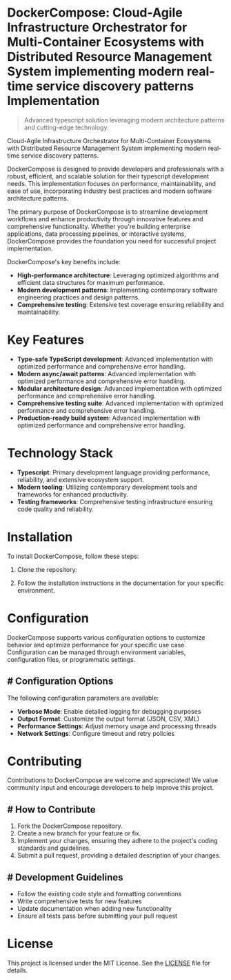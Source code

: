 <!-- fallback_DockerCompose_20251001181807_82753 -->

# DockerCompose: Cloud-Agile Infrastructure Orchestrator for Multi-Container Ecosystems with Distributed Resource Management System implementing modern real-time service discovery patterns Implementation
> Advanced typescript solution leveraging modern architecture patterns and cutting-edge technology.

Cloud-Agile Infrastructure Orchestrator for Multi-Container Ecosystems with Distributed Resource Management System implementing modern real-time service discovery patterns.

DockerCompose is designed to provide developers and professionals with a robust, efficient, and scalable solution for their typescript development needs. This implementation focuses on performance, maintainability, and ease of use, incorporating industry best practices and modern software architecture patterns.

The primary purpose of DockerCompose is to streamline development workflows and enhance productivity through innovative features and comprehensive functionality. Whether you're building enterprise applications, data processing pipelines, or interactive systems, DockerCompose provides the foundation you need for successful project implementation.

DockerCompose's key benefits include:

* **High-performance architecture**: Leveraging optimized algorithms and efficient data structures for maximum performance.
* **Modern development patterns**: Implementing contemporary software engineering practices and design patterns.
* **Comprehensive testing**: Extensive test coverage ensuring reliability and maintainability.

# Key Features

* **Type-safe TypeScript development**: Advanced implementation with optimized performance and comprehensive error handling.
* **Modern async/await patterns**: Advanced implementation with optimized performance and comprehensive error handling.
* **Modular architecture design**: Advanced implementation with optimized performance and comprehensive error handling.
* **Comprehensive testing suite**: Advanced implementation with optimized performance and comprehensive error handling.
* **Production-ready build system**: Advanced implementation with optimized performance and comprehensive error handling.

# Technology Stack

* **Typescript**: Primary development language providing performance, reliability, and extensive ecosystem support.
* **Modern tooling**: Utilizing contemporary development tools and frameworks for enhanced productivity.
* **Testing frameworks**: Comprehensive testing infrastructure ensuring code quality and reliability.

# Installation

To install DockerCompose, follow these steps:

1. Clone the repository:


2. Follow the installation instructions in the documentation for your specific environment.

# Configuration

DockerCompose supports various configuration options to customize behavior and optimize performance for your specific use case. Configuration can be managed through environment variables, configuration files, or programmatic settings.

## # Configuration Options

The following configuration parameters are available:

* **Verbose Mode**: Enable detailed logging for debugging purposes
* **Output Format**: Customize the output format (JSON, CSV, XML)
* **Performance Settings**: Adjust memory usage and processing threads
* **Network Settings**: Configure timeout and retry policies

# Contributing

Contributions to DockerCompose are welcome and appreciated! We value community input and encourage developers to help improve this project.

## # How to Contribute

1. Fork the DockerCompose repository.
2. Create a new branch for your feature or fix.
3. Implement your changes, ensuring they adhere to the project's coding standards and guidelines.
4. Submit a pull request, providing a detailed description of your changes.

## # Development Guidelines

* Follow the existing code style and formatting conventions
* Write comprehensive tests for new features
* Update documentation when adding new functionality
* Ensure all tests pass before submitting your pull request

# License

This project is licensed under the MIT License. See the [LICENSE](https://github.com/weiquan98/DockerCompose/blob/main/LICENSE) file for details.
